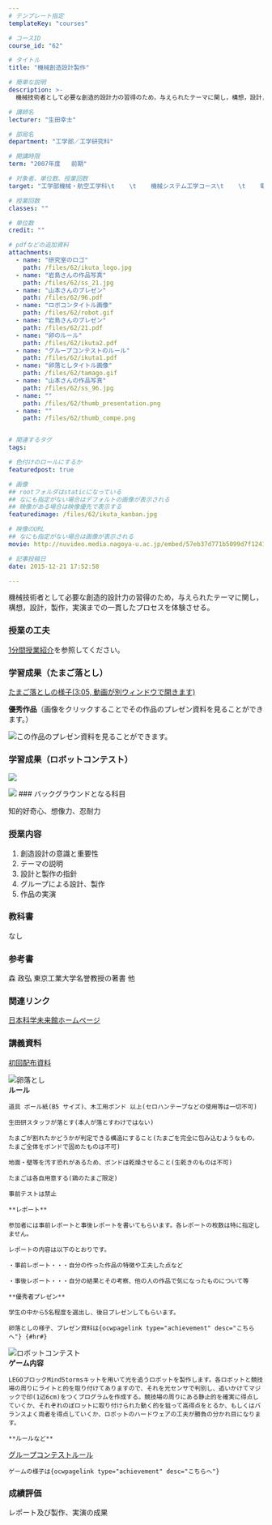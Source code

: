 ```yaml
---
# テンプレート指定
templateKey: "courses"

# コースID
course_id: "62"

# タイトル
title: "機械創造設計製作"

# 簡単な説明
description: >-
  機械技術者として必要な創造的設計力の習得のため，与えられたテーマに関し，構想，設計，製作，実演までの一貫したプロセスを体験させる。...

# 講師名
lecturer: "生田幸士"

# 部局名
department: "工学部／工学研究科"

# 開講時限
term: "2007年度	前期"

# 対象者、単位数、授業回数
target: "工学部機械・航空工学科\t    \t    機械システム工学コース\t    \t    電子機械工学コース\t    \t    \t    \t    2単位、週1回全15回"

# 授業回数
classes: ""

# 単位数
credit: ""

# pdfなどの追加資料
attachments: 
  - name: "研究室のロゴ" 
    path: /files/62/ikuta_logo.jpg
  - name: "岩島さんの作品写真" 
    path: /files/62/ss_21.jpg
  - name: "山本さんのプレゼン" 
    path: /files/62/96.pdf
  - name: "ロボコンタイトル画像" 
    path: /files/62/robot.gif
  - name: "岩島さんのプレゼン" 
    path: /files/62/21.pdf
  - name: "卵のルール" 
    path: /files/62/ikuta2.pdf
  - name: "グループコンテストのルール" 
    path: /files/62/ikuta1.pdf
  - name: "卵落としタイトル画像" 
    path: /files/62/tamago.gif
  - name: "山本さんの作品写真" 
    path: /files/62/ss_96.jpg
  - name: "" 
    path: /files/62/thumb_presentation.png
  - name: "" 
    path: /files/62/thumb_compe.png


# 関連するタグ
tags:

# 色付けのロールにするか
featuredpost: true

# 画像
## rootフォルダはstaticになっている
## なにも指定がない場合はデフォルトの画像が表示される
## 映像がある場合は映像優先で表示する
featuredimage: /files/62/ikuta_kanban.jpg

# 映像のURL
## なにも指定がない場合は画像が表示される
movie: http://nuvideo.media.nagoya-u.ac.jp/embed/57eb37d771b5099d7f124111cb6bbd3ef691eac4

# 記事投稿日
date: 2015-12-21 17:52:58

---
```

機械技術者として必要な創造的設計力の習得のため，与えられたテーマに関し，構想，設計，製作，実演までの一貫したプロセスを体験させる。
### 授業の工夫


[ 1分間授業紹介](http://nuvideo.media.nagoya-u.ac.jp/embed/57eb37d771b5099d7f124111cb6bbd3ef691eac4)を参照してください。
### 学習成果（たまご落とし）

[たまご落としの様子(3:05, 動画が別ウィンドウで開きます)](http://nuvideo.media.nagoya-u.ac.jp/embed/00da0723a2c5644944c0534dd3f7b2be9cf8bd94) 

**優秀作品**（画像をクリックすることでその作品のプレゼン資料を見ることができます。）  

![この作品のプレゼン資料を見ることができます。](/files/62/ss_96.jpg) 
### 学習成果（ロボットコンテスト）


![](/files/62/thumb_presentation.png) 

![](/files/62/thumb_compe.png) ### バックグラウンドとなる科目

知的好奇心、想像力、忍耐力

### 授業内容

  1. 創造設計の意識と重要性
  2. テーマの説明
  3. 設計と製作の指針
  4. グループによる設計、製作
  5. 作品の実演

### 教科書

なし

### 参考書

森 政弘 東京工業大学名誉教授の著書 他

### 関連リンク

[日本科学未来館ホームページ](http://www.miraikan.jst.go.jp/index.html)

### 講義資料


[初回配布資料](/files/62/ikuta2.pdf) 

![卵落とし](/files/62/tamago.gif)     
    **ルール**
    
    道具 ボール紙(B5 サイズ)、木工用ボンド 以上(セロハンテープなどの使用等は一切不可)
    
    生田研スタッフが落とす(本人が落とすわけではない)
    
    たまごが割れたかどうかが判定できる構造にすること(たまごを完全に包み込むようなもの，たまご全体をボンドで固めたものは不可)
    
    地面・壁等を汚す恐れがあるため、ボンドは乾燥させること(生乾きのものは不可)
    
    たまごは各自用意する(鶏のたまご限定)
    
    事前テストは禁止 
    
    **レポート**
    
    参加者には事前レポートと事後レポートを書いてもらいます。各レポートの枚数は特に指定しません。
    
    レポートの内容は以下のとおりです。
    
    ・事前レポート・・・自分の作った作品の特徴や工夫した点など
    
    ・事後レポート・・・自分の結果とその考察、他の人の作品で気になったものについて等
    
    **優秀者プレゼン**
    
    学生の中から5名程度を選出し、後日プレゼンしてもらいます。
    
    卵落としの様子、プレゼン資料は{ocwpagelink type="achievement" desc="こちらへ"} {#hr#} 
    

![ロボットコンテスト](/files/62/robot.gif)     
    **ゲーム内容**
    
    LEGOブロックMindStormsキットを用いて光を追うロボットを製作します。各ロボットと競技場の周りにライトと的を取り付けてありますので、それを光センサで判別し、追いかけてマジックで印(1辺6cm)をつくプログラムを作成する。競技場の周りにある静止的を確実に得点していくか、それぞれのぼロットに取り付けられた動く的を狙って高得点をとるか、もしくはバランスよく両者を得点していくか、ロボットのハードウェアの工夫が勝負の分かれ目になります。 
    
    **ルールなど**
    

[グループコンテストルール](/files/62/ikuta1.pdf) 
    
    ゲームの様子は{ocwpagelink type="achievement" desc="こちらへ"}

### 成績評価

レポート及び製作、実演の成果
